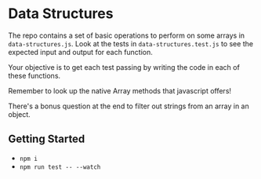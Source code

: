 # Data Structures
The repo contains a set of basic operations to perform on some arrays in `data-structures.js`. Look at the tests in `data-structures.test.js` to see the expected input and output for each function.

Your objective is to get each test passing by writing the code in each of these functions.

Remember to look up the native Array methods that javascript offers!

There's a bonus question at the end to filter out strings from an array in an object.

## Getting Started
- `npm i`
- `npm run test -- --watch`